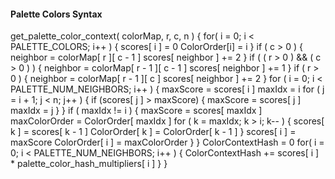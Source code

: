 #### Palette Colors Syntax

<div class="syntax">
get_palette_color_context( colorMap, r, c, n ) {
    for( i = 0; i < PALETTE_COLORS; i++ ) {
        scores[ i ] = 0
        ColorOrder[i] = i
    }
    if ( c > 0 ) {
        neighbor = colorMap[ r ][ c - 1 ]
        scores[ neighbor ] += 2
    }
    if ( ( r > 0 ) && ( c > 0 ) ) {
        neighbor = colorMap[ r - 1 ][ c - 1 ]
        scores[ neighbor ] += 1
    }
    if ( r > 0 ) {
        neighbor = colorMap[ r - 1 ][ c ]
        scores[ neighbor ] += 2
    }
    for ( i = 0; i < PALETTE_NUM_NEIGHBORS; i++ ) {
        maxScore = scores[ i ]
        maxIdx = i
        for ( j = i + 1; j < n; j++ ) {
            if (scores[ j ] > maxScore) {
                maxScore = scores[ j ]
                maxIdx = j
            }
        }
        if ( maxIdx != i ) {
            maxScore = scores[ maxIdx ]
            maxColorOrder = ColorOrder[ maxIdx ]
            for ( k = maxIdx; k > i; k-- ) {
                scores[ k ] = scores[ k - 1 ]
                ColorOrder[ k ] = ColorOrder[ k - 1 ]
            }
            scores[ i ] = maxScore
            ColorOrder[ i ] = maxColorOrder
        }
    }
    ColorContextHash = 0
    for( i = 0; i < PALETTE_NUM_NEIGHBORS; i++ ) {
        ColorContextHash += scores[ i ] * palette_color_hash_multipliers[ i ]
    }
}
</div>

